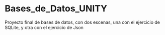 # Bases_de_Datos_UNITY
Proyecto final de bases de datos, con dos escenas, una con el ejercicio de SQLite, y otra con el ejercicio de Json
